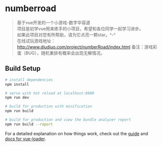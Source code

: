 # numberroad

> 基于vue开发的一个小游戏-数字华容道<br>
> 项目是初学vue用来练手的小项目，希望和各位同学一起学习进步。<br>
> 如果此项目对您有所帮助，请为它点亮一颗star。^-^<br>
> 在线试玩游戏地址：http://www.diudiuo.com/project/numberRoad/index.html
> 备注：游戏彩蛋（BUG），随机重排有概率会出现无解情况。

## Build Setup

``` bash
# install dependencies
npm install

# serve with hot reload at localhost:8080
npm run dev

# build for production with minification
npm run build

# build for production and view the bundle analyzer report
npm run build --report
```

For a detailed explanation on how things work, check out the [guide](http://vuejs-templates.github.io/webpack/) and [docs for vue-loader](http://vuejs.github.io/vue-loader).
